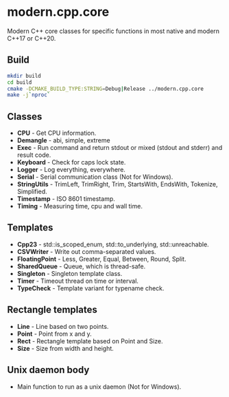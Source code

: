# modern.cpp.core
Modern C++ core classes for specific functions in most native and modern C++17 or C++20.

## Build
```bash
mkdir build
cd build
cmake -DCMAKE_BUILD_TYPE:STRING=Debug|Release ../modern.cpp.core
make -j`nproc`
```

## Classes
- **CPU** - Get CPU information.
- **Demangle** - abi, simple, extreme
- **Exec** - Run command and return stdout or mixed (stdout and stderr) and result code.
- **Keyboard** - Check for caps lock state.
- **Logger** - Log everything, everywhere.
- **Serial** - Serial communication class (Not for Windows).
- **StringUtils** - TrimLeft, TrimRight, Trim, StartsWith, EndsWith, Tokenize, Simplified.
- **Timestamp** - ISO 8601 timestamp.
- **Timing** - Measuring time, cpu and wall time.

## Templates
- **Cpp23** - std::is_scoped_enum, std::to_underlying, std::unreachable.
- **CSVWriter** - Write out comma-separated values.
- **FloatingPoint** - Less, Greater, Equal, Between, Round, Split.
- **SharedQueue** - Queue, which is thread-safe.
- **Singleton** - Singleton template class.
- **Timer** - Timeout thread on time or interval.
- **TypeCheck** - Template variant for typename check.

## Rectangle templates
- **Line** - Line based on two points.
- **Point** - Point from x and y.
- **Rect** - Rectangle template based on Point and Size.
- **Size** - Size from width and height.

## Unix daemon body
- Main function to run as a unix daemon (Not for Windows).
